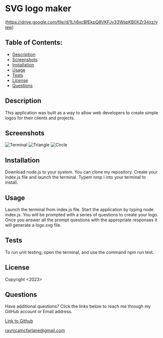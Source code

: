 # SVG logo maker
(https://drive.google.com/file/d/1Lh6xcBfEkpQ8VKFJv33WspKB0XZr34xz/view)

## Table of Contents:
  - [Description](#description)
  - [Screenshots](#screenshots)
  - [Installation](#installation)
  - [Usage](#usage)
  - [Tests](#tests)
  - [License](#license)
  - [Questions](#questions)

## Description
This application was built as a way to allow web developers to create simple logos for their clients and projects.

## Screenshots
![Terminal](https://user-images.githubusercontent.com/122712555/234138582-71cba32e-dcda-49a8-a6db-cd1709f00a9d.png)
![Triangle](https://user-images.githubusercontent.com/122712555/234138544-4f6d62f7-b22e-4a55-b87f-f19fc2830b7e.PNG)
![Circle](https://user-images.githubusercontent.com/122712555/234138563-a36c6193-f132-407b-b00f-4c0781840a3e.PNG)

## Installation
Download node.js to your system. You can clone my repository. Create your index.js file and launch the terminal. Typem nmp i into your terminal to install. 

## Usage 
Launch the terminal from index.js file. Start the application by typing node index.js. You will be prompted with a series of questions to create your logo. Once you answer all the prompt questions with the appropriate responses it will generate a logo.svg file.

## Tests
To run unit testing, open the terminal, and use the command npm run test.

## License
Copyright <2023> <Raynica McFarlane>


## Questions

Have additional questions? Click the links below to reach me through my GitHub account or Email address.

[Link to Github](https://github.com/raymcfarlane)

<a href="mailto:raynicamcfarlane@gmail.com">raynicamcfarlane@gmail.com</a>
